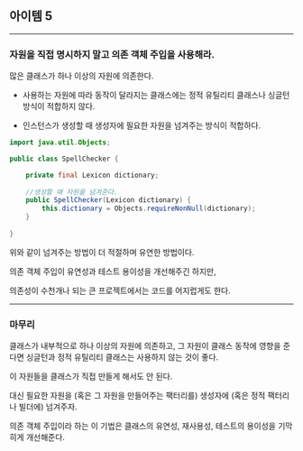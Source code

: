 ## 아이템 5

---

###  자원을 직접 명시하지 말고 의존 객체 주입을 사용해라.

많은 클래스가 하나 이상의 자원에 의존한다. 

- 사용하는 자원에 따라 동작이 달라지는 클래스에는 정적 유틸리티 클래스나 싱글턴 방식이 적합하지 않다.

- 인스턴스가 생성할 때 생성자에 필요한 자원을 넘겨주는 방식이 적합하다.

```java
import java.util.Objects;

public class SpellChecker {

    private final Lexicon dictionary;
    
    //생성할 때 자원을 넘겨준다.
    public SpellChecker(Lexicon dictionary) {
        this.dictionary = Objects.requireNonNull(dictionary);
    }
    
}
```

위와 같이 넘겨주는 방법이 더 적절하며 유연한 방법이다.

의존 객체 주입이 유연성과 테스트 용이성을 개선해주긴 하지만, 

의존성이 수천개나 되는 큰 프로젝트에서는 코드를 어지럽게도 한다.

--- 

### 마무리

클래스가 내부적으로 하나 이상의 자원에 의존하고, 그 자원이 클래스 동작에 영향을 준다면 싱글턴과 정적 유틸리티 클래스는 사용하지 않는 것이 좋다.

이 자원들을 클래스가 직접 만들게 해서도 안 된다.

대신 필요한 자원을 (혹은 그 자원을 만들어주는 팩터리를) 생성자에 (혹은 정적 팩터리나 빌더에) 넘겨주자.

의존 객체 주입이라 하는 이 기법은 클래스의 유연성, 재사용성, 테스트의 용이성을 기막히게 개선해준다.



